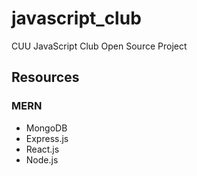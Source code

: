# javascript_club
CUU JavaScript Club Open Source Project

## Resources
### MERN
- MongoDB
- Express.js
- React.js
- Node.js
